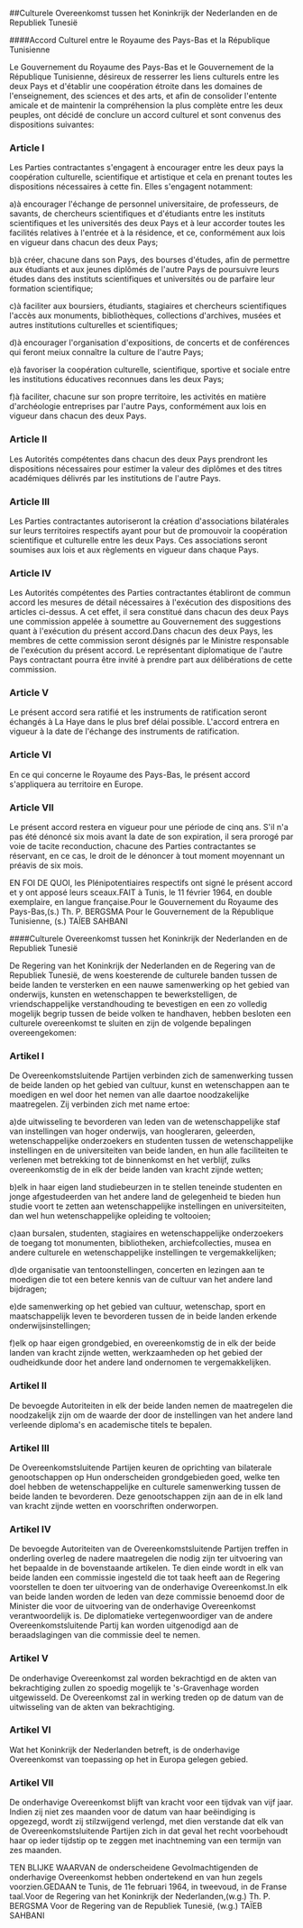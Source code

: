 <meta http-equiv='Content-Type' content='text/html; charset=utf-8' />

##Culturele Overeenkomst tussen het Koninkrijk der Nederlanden en de Republiek Tunesië

####Accord Culturel entre le Royaume des Pays-Bas et la République Tunisienne

Le Gouvernement du Royaume des Pays-Bas et le Gouvernement de la République Tunisienne, désireux de resserrer les liens culturels entre les deux Pays et d'établir une coopération étroite dans les domaines de l'enseignement, des sciences et des arts, et afin de consolider l'entente amicale et de maintenir la compréhension la plus complète entre les deux peuples, ont décidé de conclure un accord culturel et sont convenus des dispositions suivantes:

### Article  I  

Les Parties contractantes s'engagent à encourager entre les deux pays la coopération culturelle, scientifique et artistique et cela en prenant toutes les dispositions nécessaires à cette fin. Elles s'engagent notamment:

a)à encourager l'échange de personnel universitaire, de professeurs, de savants, de chercheurs scientifiques et d'étudiants entre les instituts scientifiques et les universités des deux Pays et à leur accorder toutes les facilités relatives à l'entrée et à la résidence, et ce, conformément aux lois en vigueur dans chacun des deux Pays;

b)à créer, chacune dans son Pays, des bourses d'études, afin de permettre aux étudiants et aux jeunes diplômés de l'autre Pays de poursuivre leurs études dans des instituts scientifiques et universités ou de parfaire leur formation scientifique;

c)à faciliter aux boursiers, étudiants, stagiaires et chercheurs scientifiques l'accès aux monuments, bibliothèques, collections d'archives, musées et autres institutions culturelles et scientifiques;

d)à encourager l'organisation d'expositions, de concerts et de conférences qui feront meiux connaître la culture de l'autre Pays;

e)à favoriser la coopération culturelle, scientifique, sportive et sociale entre les institutions éducatives reconnues dans les deux Pays;

f)à faciliter, chacune sur son propre territoire, les activités en matière d'archéologie entreprises par l'autre Pays, conformément aux lois en vigueur dans chacun des deux Pays.

### Article  II  

Les Autorités compétentes dans chacun des deux Pays prendront les dispositions nécessaires pour estimer la valeur des diplômes et des titres académiques délivrés par les institutions de l'autre Pays.

### Article  III  

Les Parties contractantes autoriseront la création d'associations bilatérales sur leurs territoires respectifs ayant pour but de promouvoir la coopération scientifique et culturelle entre les deux Pays. Ces associations seront soumises aux lois et aux règlements en vigueur dans chaque Pays.

### Article  IV  

Les Autorités compétentes des Parties contractantes établiront de commun accord les mesures de détail nécessaires à l'exécution des dispositions des articles ci-dessus. A cet effet, il sera constitué dans chacun des deux Pays une commission appelée à soumettre au Gouvernement des suggestions quant à l'exécution du présent accord.Dans chacun des deux Pays, les membres de cette commission seront désignés par le Ministre responsable de l'exécution du présent accord. Le représentant diplomatique de l'autre Pays contractant pourra être invité à prendre part aux délibérations de cette commission.

### Article  V  

Le présent accord sera ratifié et les instruments de ratification seront échangés à La Haye dans le plus bref délai possible. L'accord entrera en vigueur à la date de l'échange des instruments de ratification.

### Article  VI  

En ce qui concerne le Royaume des Pays-Bas, le présent accord s'appliquera au territoire en Europe.

### Article  VII  

Le présent accord restera en vigueur pour une période de cinq ans. S'il n'a pas été dénoncé six mois avant la date de son expiration, il sera prorogé par voie de tacite reconduction, chacune des Parties contractantes se réservant, en ce cas, le droit de le dénoncer à tout moment moyennant un préavis de six mois.

EN FOI DE QUOI, les Plénipotentiaires respectifs ont signé le présent accord et y ont apposé leurs sceaux.FAIT à Tunis, le 11 février 1964, en double exemplaire, en langue française.Pour le Gouvernement du Royaume des Pays-Bas,(s.) Th. P. BERGSMA Pour le Gouvernement de la République Tunisienne, (s.) TAÏEB SAHBANI

####Culturele Overeenkomst tussen het Koninkrijk der Nederlanden en de Republiek Tunesië

De Regering van het Koninkrijk der Nederlanden en de Regering van de Republiek Tunesië, de wens koesterende de culturele banden tussen de beide landen te versterken en een nauwe samenwerking op het gebied van onderwijs, kunsten en wetenschappen te bewerkstelligen, de vriendschappelijke verstandhouding te bevestigen en een zo volledig mogelijk begrip tussen de beide volken te handhaven, hebben besloten een culturele overeenkomst te sluiten en zijn de volgende bepalingen overeengekomen:

### Artikel  I  

De Overeenkomstsluitende Partijen verbinden zich de samenwerking tussen de beide landen op het gebied van cultuur, kunst en wetenschappen aan te moedigen en wel door het nemen van alle daartoe noodzakelijke maatregelen. Zij verbinden zich met name ertoe:

a)de uitwisseling te bevorderen van leden van de wetenschappelijke staf van instellingen van hoger onderwijs, van hoogleraren, geleerden, wetenschappelijke onderzoekers en studenten tussen de wetenschappelijke instellingen en de universiteiten van beide landen, en hun alle faciliteiten te verlenen met betrekking tot de binnenkomst en het verblijf, zulks overeenkomstig de in elk der beide landen van kracht zijnde wetten;

b)elk in haar eigen land studiebeurzen in te stellen teneinde studenten en jonge afgestudeerden van het andere land de gelegenheid te bieden hun studie voort te zetten aan wetenschappelijke instellingen en universiteiten, dan wel hun wetenschappelijke opleiding te voltooien;

c)aan bursalen, studenten, stagiaires en wetenschappelijke onderzoekers de toegang tot monumenten, bibliotheken, archiefcollecties, musea en andere culturele en wetenschappelijke instellingen te vergemakkelijken;

d)de organisatie van tentoonstellingen, concerten en lezingen aan te moedigen die tot een betere kennis van de cultuur van het andere land bijdragen;

e)de samenwerking op het gebied van cultuur, wetenschap, sport en maatschappelijk leven te bevorderen tussen de in beide landen erkende onderwijsinstellingen;

f)elk op haar eigen grondgebied, en overeenkomstig de in elk der beide landen van kracht zijnde wetten, werkzaamheden op het gebied der oudheidkunde door het andere land ondernomen te vergemakkelijken.

### Artikel  II  

De bevoegde Autoriteiten in elk der beide landen nemen de maatregelen die noodzakelijk zijn om de waarde der door de instellingen van het andere land verleende diploma's en academische titels te bepalen.

### Artikel  III  

De Overeenkomstsluitende Partijen keuren de oprichting van bilaterale genootschappen op Hun onderscheiden grondgebieden goed, welke ten doel hebben de wetenschappelijke en culturele samenwerking tussen de beide landen te bevorderen. Deze genootschappen zijn aan de in elk land van kracht zijnde wetten en voorschriften onderworpen.

### Artikel  IV  

De bevoegde Autoriteiten van de Overeenkomstsluitende Partijen treffen in onderling overleg de nadere maatregelen die nodig zijn ter uitvoering van het bepaalde in de bovenstaande artikelen. Te dien einde wordt in elk van beide landen een commissie ingesteld die tot taak heeft aan de Regering voorstellen te doen ter uitvoering van de onderhavige Overeenkomst.In elk van beide landen worden de leden van deze commissie benoemd door de Minister die voor de uitvoering van de onderhavige Overeenkomst verantwoordelijk is. De diplomatieke vertegenwoordiger van de andere Overeenkomstsluitende Partij kan worden uitgenodigd aan de beraadslagingen van die commissie deel te nemen.

### Artikel  V  

De onderhavige Overeenkomst zal worden bekrachtigd en de akten van bekrachtiging zullen zo spoedig mogelijk te 's-Gravenhage worden uitgewisseld. De Overeenkomst zal in werking treden op de datum van de uitwisseling van de akten van bekrachtiging.

### Artikel  VI  

Wat het Koninkrijk der Nederlanden betreft, is de onderhavige Overeenkomst van toepassing op het in Europa gelegen gebied.

### Artikel  VII  

De onderhavige Overeenkomst blijft van kracht voor een tijdvak van vijf jaar. Indien zij niet zes maanden voor de datum van haar beëindiging is opgezegd, wordt zij stilzwijgend verlengd, met dien verstande dat elk van de Overeenkomstsluitende Partijen zich in dat geval het recht voorbehoudt haar op ieder tijdstip op te zeggen met inachtneming van een termijn van zes maanden.

TEN BLIJKE WAARVAN de onderscheidene Gevolmachtigenden de onderhavige Overeenkomst hebben ondertekend en van hun zegels voorzien.GEDAAN te Tunis, de 11e februari 1964, in tweevoud, in de Franse taal.Voor de Regering van het Koninkrijk der Nederlanden,(w.g.) Th. P. BERGSMA Voor de Regering van de Republiek Tunesië, (w.g.) TAÏEB SAHBANI

